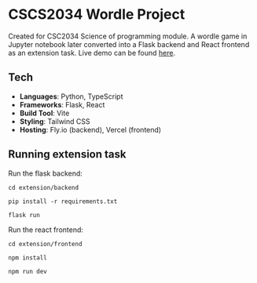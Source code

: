 # CSCS2034 Wordle Project
Created for CSC2034 Science of programming module. A wordle game in Jupyter notebook later converted into a Flask backend and React frontend as an extension task. Live demo can be found [here](https://wordle.markhuds.com/).

## Tech

- **Languages**: Python, TypeScript
- **Frameworks**: Flask, React
- **Build Tool**: Vite
- **Styling**: Tailwind CSS
- **Hosting**: Fly.io (backend), Vercel (frontend)

## Running extension task

Run the flask backend:
```
cd extension/backend
```
```
pip install -r requirements.txt
```
``` 
flask run
```
  
Run the react frontend:
```
cd extension/frontend
```
```
npm install
```
```
npm run dev
```

 
